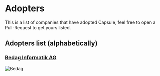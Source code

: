 # Adopters

This is a list of companies that have adopted Capsule, feel free to open a Pull-Request to get yours listed.

## Adopters list (alphabetically)

### [Bedag Informatik AG](https://www.bedag.ch/)
![Bedag](https://www.bedag.ch/wGlobal/wGlobal/layout/images/logo.svg)
